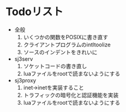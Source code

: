 # Todoリスト #

  * 全般
    1. いくつかの関数をPOSIXに書き直す
    1. クライアントプログラムのintltoolize
    1. ソースのインデントをきれいに
  * sj3serv
    1. ソケットコードの書き直し
    1. luaファイルをrootで読まないようにする
  * sj3proxy
    1. inet->inetを実装すること
    1. トラフィックの暗号化と認証機能を実装
    1. luaファイルをrootで読まないようにする
